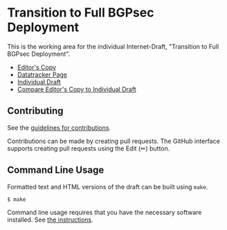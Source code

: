<!-- regenerate: on (set to off if you edit this file) -->

# Transition to Full BGPsec Deployment

This is the working area for the individual Internet-Draft, "Transition to Full BGPsec Deployment".

* [Editor's Copy](https://FCBGP.github.io/BGPsec-Transition/#go.draft-wang-sidrops-bgpsec-transition.html)
* [Datatracker Page](https://datatracker.ietf.org/doc/draft-wang-sidrops-bgpsec-transition)
* [Individual Draft](https://datatracker.ietf.org/doc/html/draft-wang-sidrops-bgpsec-transition)
* [Compare Editor's Copy to Individual Draft](https://FCBGP.github.io/BGPsec-Transition/#go.draft-wang-sidrops-bgpsec-transition.diff)


## Contributing

See the
[guidelines for contributions](https://github.com/FCBGP/BGPsec-Transition/blob/main/CONTRIBUTING.md).

Contributions can be made by creating pull requests.
The GitHub interface supports creating pull requests using the Edit (✏) button.


## Command Line Usage

Formatted text and HTML versions of the draft can be built using `make`.

```sh
$ make
```

Command line usage requires that you have the necessary software installed.  See
[the instructions](https://github.com/martinthomson/i-d-template/blob/main/doc/SETUP.md).

